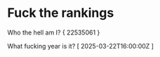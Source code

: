 # Fuck the rankings

Who the hell am I?
{ 22535061 }

What fucking year is it?
[ 2025-03-22T16:00:00Z ]

